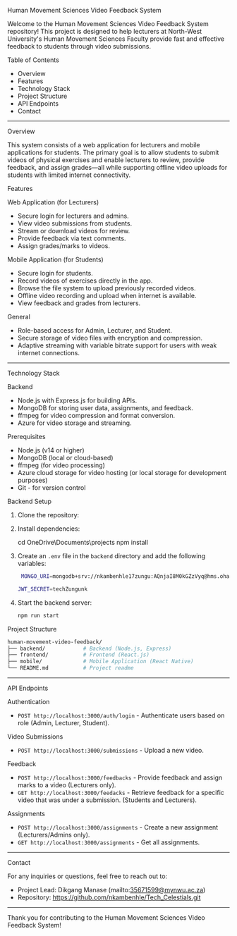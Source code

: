 Human Movement Sciences Video Feedback System

Welcome to the Human Movement Sciences Video Feedback System repository! This project is designed to help lecturers at North-West University's Human Movement Sciences Faculty provide fast and effective feedback to students through video submissions.

Table of Contents
- Overview 
- Features
- Technology Stack
- Project Structure 
- API Endpoints
- Contact

---

Overview

This system consists of a web application for lecturers and mobile applications for students. The primary goal is to allow students to submit videos of physical exercises and enable lecturers to review, provide feedback, and assign grades—all while supporting offline video uploads for students with limited internet connectivity.

Features

Web Application (for Lecturers)
- Secure login for lecturers and admins.
- View video submissions from students.
- Stream or download videos for review.
- Provide feedback via text comments.
- Assign grades/marks to videos.

Mobile Application (for Students)
- Secure login for students.
- Record videos of exercises directly in the app.
- Browse the file system to upload previously recorded videos.
- Offline video recording and upload when internet is available.
- View feedback and grades from lecturers.

General
- Role-based access for Admin, Lecturer, and Student.
- Secure storage of video files with encryption and compression.
- Adaptive streaming with variable bitrate support for users with weak internet connections.

---

Technology Stack

Backend
- Node.js with Express.js for building APIs.
- MongoDB for storing user data, assignments, and feedback.
- ffmpeg for video compression and format conversion.
- Azure for video storage and streaming.

Prerequisites
- Node.js (v14 or higher)
- MongoDB (local or cloud-based)
- ffmpeg (for video processing)
- Azure cloud storage for video hosting (or local storage for development purposes)
- Git - for version control


Backend Setup

1. Clone the repository:
2. Install dependencies:
    
    cd OneDrive\Documents\projects
    npm install
    
3. Create an `.env` file in the `backend` directory and add the following variables:
    ```bash
     MONGO_URI=mongodb+srv://nkambenhle17zungu:AQnjaI8M0kGZzVyq@hms.ohajons.mongodb.net/?retryWrites=true&w=majority&appName=HMS

    JWT_SECRET=techZungunk

    ```

4. Start the backend server:
    ```bash
    npm run start
    ```

Project Structure

```bash
human-movement-video-feedback/
├── backend/            # Backend (Node.js, Express)
├── frontend/           # Frontend (React.js)
├── mobile/             # Mobile Application (React Native)
└── README.md           # Project readme
```

---

API Endpoints

Authentication
- `POST http://localhost:3000/auth/login` - Authenticate users based on role (Admin, Lecturer, Student).

Video Submissions
- `POST http://localhost:3000/submissions` - Upload a new video.

Feedback
- `POST http://localhost:3000/feedbacks` - Provide feedback and assign marks to a video (Lecturers only).
- `GET http://localhost:3000/feedacks` - Retrieve feedback for a specific video that was under a submission. (Students and Lecturers).

Assignments
- `POST http://localhost:3000/assignments` - Create a new assignment (Lecturers/Admins only).
- `GET http://localhost:3000/assignments` - Get all assignments.

---

Contact

For any inquiries or questions, feel free to reach out to:

- Project Lead: Dikgang Manase (mailto:35671599@mynwu.ac.za)
- Repository: https://github.com/nkambenhle/Tech_Celestials.git 
---

Thank you for contributing to the Human Movement Sciences Video Feedback System!

